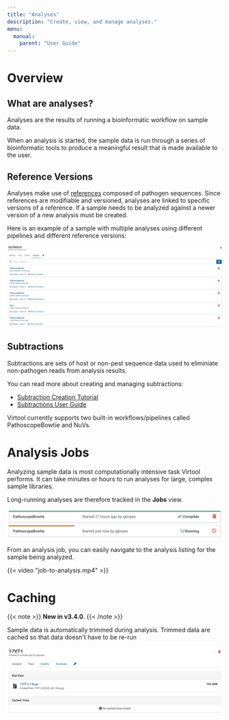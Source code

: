 ```yaml
---
title: "Analyses"
description: "Create, view, and manage analyses."
menu:
  manual:
    parent: "User Guide"
---
```


# Overview



## What are analyses?

Analyses are the results of running a bioinformatic workflow on sample data.

When an analysis is started, the sample data is run through a series of bioinformatic tools to produce a meaningful result that is made available to the user.

## Reference Versions

Analyses make use of [references](/docs/manual/ug_references) composed of pathogen sequences. Since references are modifiable and versioned, analyses are linked to specific versions of a reference. If a sample needs to be analyzed against a newer version of a new analysis must be created.

Here is an example of a sample with multiple analyses using different pipelines and different reference versions:

![Multi-analysis sample with different pipelines and index versions](multiple-analyses.png)


## Subtractions

Subtractions are sets of host or non-pest sequence data used to eliminiate non-pathogen reads from analysis results.

You can read more about creating and managing subtractions:

- [Subtraction Creation Tutorial](/docs/manual/tut_subtraction)
- [Subtractions User Guide](/docs/manual/ug_subtraction)

Virtool currently supports two built-in workflows/pipelines called PathoscopeBowtie and NuVs.

# Analysis Jobs

Analyzing sample data is most computationally intensive task Virtool performs. It can take minutes or hours to run analyses for large, complex sample libraries.

Long-running analyses are therefore tracked in the **Jobs** view.

![Finished and running analysis jobs](jobs.png)

From an analysis job, you can easily navigate to the analysis listing for the sample being analyzed.

{{< video "job-to-analysis.mp4" >}}

# Caching

{{< note >}}
**New in v3.4.0**.
{{< /note >}}

Sample data is automatically trimmed during analysis. Trimmed data are cached so that data doesn't have to be re-run



![Sample files with no cache created](files-no-cache.png)
